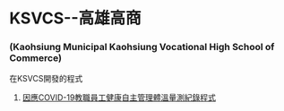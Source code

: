 # KSVCS--高雄高商  
### (Kaohsiung Municipal Kaohsiung Vocational High School of Commerce)
在KSVCS開發的程式  
1. [因應COVID-19教職員工健康自主管理體溫量測紀錄程式](https://github.com/yotrew/KSVCS/tree/main/body_temp_record_bot)
